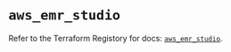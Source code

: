 # `aws_emr_studio`

Refer to the Terraform Registory for docs: [`aws_emr_studio`](https://registry.terraform.io/providers/hashicorp/aws/5.7.0/docs/resources/emr_studio).

